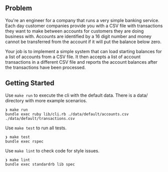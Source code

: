 ## Problem

You're an engineer for a company that runs a very simple banking service. Each day customer companies provide you with a CSV file with transactions they want to make between accounts for customers they are doing business with. Accounts are identified by a 16 digit number and money cannot be transferred from the account if it will put the balance below zero.

Your job is to implement a simple system that can load starting balances for a list of accounts from a CSV file. It then accepts a list of account transactions in a different CSV file and reports the account balances after the transactions have been processed.

## Getting Started

Use `make run` to execute the cli with the default data. There is a data/ directory with more example scenarios.

```
❯ make run
bundle exec ruby lib/cli.rb ./data/default/accounts.csv ./data/default/transactions.csv
```

Use `make test` to run all tests.


```
❯ make test
bundle exec rspec
```

Use `make lint` to check code for style issues.

```
❯ make lint
bundle exec standardrb lib spec
```

